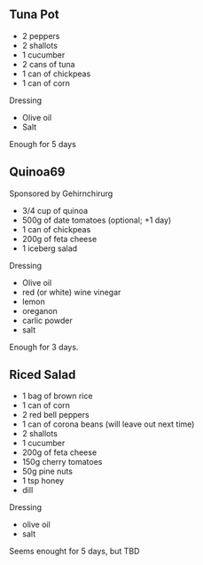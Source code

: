 ## Tuna Pot
* 2 peppers
* 2 shallots
* 1 cucumber
* 2 cans of tuna
* 1 can of chickpeas
* 1 can of corn

Dressing
* Olive oil
* Salt

Enough for 5 days

## Quinoa69

Sponsored by Gehirnchirurg

* 3/4 cup of quinoa
* 500g of date tomatoes (optional; +1 day)
* 1 can of chickpeas
* 200g of feta cheese
* 1 iceberg salad

Dressing
* Olive oil
* red (or white) wine vinegar
* lemon
* oreganon
* carlic powder
* salt

Enough for 3 days.

## Riced Salad
* 1 bag of brown rice
* 1 can of corn
* 2 red bell peppers
* 1 can of corona beans (will leave out next time)
* 2 shallots
* 1 cucumber
* 200g of feta cheese
* 150g cherry tomatoes
* 50g pine nuts
* 1 tsp honey
* dill

Dressing
* olive oil
* salt

Seems enought for 5 days, but TBD
